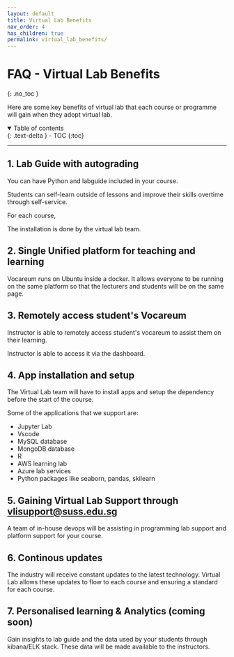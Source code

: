 ```yaml
---
layout: default
title: Virtual Lab Benefits
nav_order: 4
has_children: true
permalink: virtual_lab_benefits/
---
```

# FAQ - Virtual Lab Benefits
{: .no_toc }

Here are some key benefits of virtual lab that each course or programme will gain when they adopt virtual lab. 

<details open markdown="block">
  <summary>
    Table of contents
  </summary>
  {: .text-delta }
- TOC
{:toc}
</details>

---

## 1. Lab Guide with autograding 

You can have Python and labguide included in your course. 

Students can self-learn outside of lessons and improve their skills overtime through self-service. 

For each course, 

The installation is done by the virtual lab team. 

## 2. Single Unified platform for teaching and learning

Vocareum runs on Ubuntu inside a docker. It allows everyone to be running on the same platform so that the lecturers and students will be on the same page. 

## 3. Remotely access student's Vocareum 

Instructor is able to remotely access student's vocareum to assist them on their learning. 

Instructor is able to access it via the dashboard. 

## 4. App installation and setup

The Virtual Lab team will have to install apps and setup the dependency before the start of the course. 

Some of the applications that we support are: 

- Jupyter Lab
- Vscode
- MySQL database
- MongoDB database
- R 
- AWS learning lab 
- Azure lab services
- Python packages like seaborn, pandas, skilearn


## 5. Gaining Virtual Lab Support through vlisupport@suss.edu.sg

A team of in-house devops will be assisting in programming lab support and platform support for your course. 

## 6. Continous updates 

The industry will receive constant updates to the latest technology. Virtual Lab allows these updates to flow to each course and ensuring a standard for each course. 

## 7. Personalised learning & Analytics (coming soon)

Gain insights to lab guide and the data used by your students through kibana/ELK stack. These data will be made available to the instructors. 

